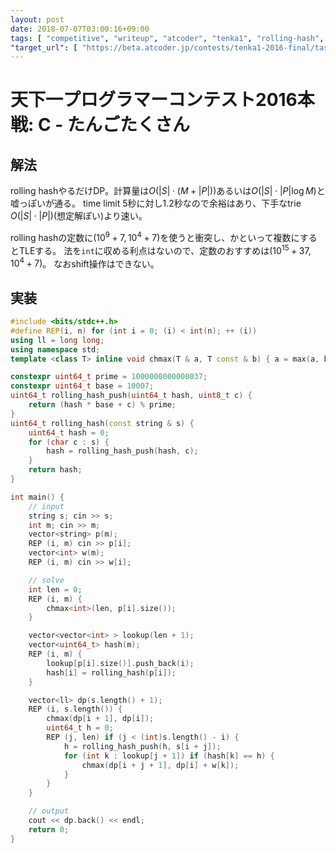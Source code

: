 ```yaml
---
layout: post
date: 2018-07-07T03:00:16+09:00
tags: [ "competitive", "writeup", "atcoder", "tenka1", "rolling-hash", "dp" ]
"target_url": [ "https://beta.atcoder.jp/contests/tenka1-2016-final/tasks/tenka1_2016_final_c" ]
---
```


# 天下一プログラマーコンテスト2016本戦: C - たんごたくさん

## 解法

rolling hashやるだけDP。計算量は<span>$O(|S| \cdot (M + |P|))$</span>あるいは<span>$O(|S| \cdot |P| \log M)$</span>と嘘っぽいが通る。
time limit $5$秒に対し$1.2$秒なので余裕はあり、下手なtrie <span>$O(|S| \cdot |P|)$</span>(想定解ぽい)より速い。

rolling hashの定数に$(10^9 + 7, 10^4 + 7)$を使うと衝突し、かといって複数にするとTLEする。
法を`int`に収める利点はないので、定数のおすすめは$(10^{15} + 37, 10^4 + 7)$。
なおshift操作はできない。

## 実装

``` c++
#include <bits/stdc++.h>
#define REP(i, n) for (int i = 0; (i) < int(n); ++ (i))
using ll = long long;
using namespace std;
template <class T> inline void chmax(T & a, T const & b) { a = max(a, b); }

constexpr uint64_t prime = 1000000000000037;
constexpr uint64_t base = 10007;
uint64_t rolling_hash_push(uint64_t hash, uint8_t c) {
    return (hash * base + c) % prime;
}
uint64_t rolling_hash(const string & s) {
    uint64_t hash = 0;
    for (char c : s) {
        hash = rolling_hash_push(hash, c);
    }
    return hash;
}

int main() {
    // input
    string s; cin >> s;
    int m; cin >> m;
    vector<string> p(m);
    REP (i, m) cin >> p[i];
    vector<int> w(m);
    REP (i, m) cin >> w[i];

    // solve
    int len = 0;
    REP (i, m) {
        chmax<int>(len, p[i].size());
    }

    vector<vector<int> > lookup(len + 1);
    vector<uint64_t> hash(m);
    REP (i, m) {
        lookup[p[i].size()].push_back(i);
        hash[i] = rolling_hash(p[i]);
    }

    vector<ll> dp(s.length() + 1);
    REP (i, s.length()) {
        chmax(dp[i + 1], dp[i]);
        uint64_t h = 0;
        REP (j, len) if (j < (int)s.length() - i) {
            h = rolling_hash_push(h, s[i + j]);
            for (int k : lookup[j + 1]) if (hash[k] == h) {
                chmax(dp[i + j + 1], dp[i] + w[k]);
            }
        }
    }

    // output
    cout << dp.back() << endl;
    return 0;
}
```
